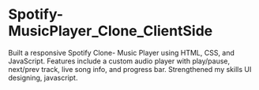 # Spotify-MusicPlayer_Clone_ClientSide

Built a responsive Spotify Clone- Music Player using HTML, CSS, and JavaScript. Features include a custom audio player with play/pause, next/prev track, live song info, and progress bar. Strengthened my skills UI designing, javascript.
